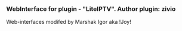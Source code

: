 ### WebInterface for plugin - "LiteIPTV". Author plugin: zivio

Web-interfaces modifed by Marshak Igor aka !Joy!